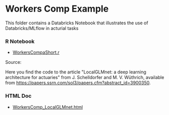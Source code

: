 # Workers Comp Example

This folder contains a Databricks Notebook that illustrates the use of Databricks/MLflow in acturial tasks

### R Notebook
- [WorkersCompaShort.r](https://github.com/koernigo/databricksActuarialWorkbench/blob/master/WorkersComp/Workers%20Comp%20Demo%20Short.r)


Source:

Here you find the code to the article "LocalGLMnet: a deep learning architecture for actuaries" from J. Schelldorfer and M. V. Wüthrich, available from https://papers.ssrn.com/sol3/papers.cfm?abstract_id=3900350.

### HTML Doc
- [WorkersComp_LocalGLMnet.html](https://htmlpreview.github.io/?https://github.com/JSchelldorfer/ActuarialDataScience/blob/master/10%20-%20LocalGLMnet/WorkersComp_LocalGLMnet.html)


